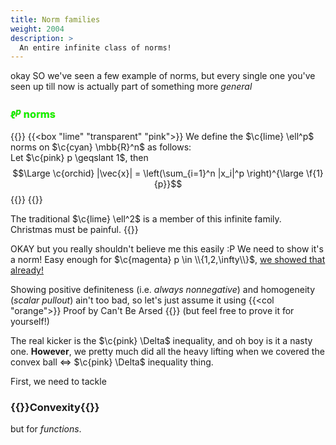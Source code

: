 ```yaml
---
title: Norm families
weight: 2004
description: >
  An entire infinite class of norms!
---
```

<style>
    #a-r-t {
        background-image: repeating-linear-gradient(to right, red, orange, yellow, lime, cyan, violet);
        display: inline-block;
        background-size: 800% 800%;
        -webkit-background-clip: text;
        background-clip: text;
        color: transparent;
        animation: rainbow 8s ease infinite;
    }
    @keyframes rainbow { 
        0%{background-position:0% 50%}
        50%{background-position:100% 25%}
        100%{background-position:0% 50%}
    }
</style>

okay SO we've seen a few example of norms, but every single one you've seen up till now is actually part of something more *general*   
### <span id="a-r-t" style="color:rgba(0,255,0,1)">$\ell^p$ norms</span>
{{<centr>}}
{{<box "lime" "transparent" "pink">}}
We define the $\c{lime} \ell^p$ norms on $\c{cyan} \mbb{R}^n$ as follows:  
Let $\c{pink} p \geqslant 1$, then 
$$\Large \c{orchid} |\vec{x}| = \left(\sum_{i=1}^n |x_i|^p \right)^{\large \f{1}{p}}$$
{{</box>}}
{{</centr>}}

The traditional $\c{lime} \ell^2$ is a member of this infinite family. Christmas must be painful. {{<kekw>}}   

OKAY but you really shouldn't believe me this easily :P We need to show it's a norm! Easy enough for $\c{magenta} p \in \\{1,2,\infty\\}$, [we showed that already!](../norm/#problems)  

Showing positive definiteness (i.e. *always nonnegative*) and homogeneity (*scalar pullout*) ain't too bad, so let's just assume it using {{<col "orange">}} Proof by Can't Be Arsed {{</col>}} (but feel free to prove it for yourself!)  

The real kicker is the $\c{pink} \Delta$ inequality, and oh boy is it a nasty one. **However**, we pretty much did all the heavy lifting when we covered the convex ball $\iff$ $\c{pink} \Delta$ inequality thing.  

First, we need to tackle
### <span>{{<arcol>}}Convexity{{</arcol>}}</span>
but for *functions*.